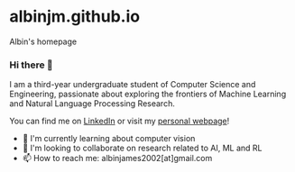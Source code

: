 # albinjm.github.io
Albin's homepage

### Hi there 👋

I am a third-year undergraduate student of Computer Science and Engineering, passionate about exploring the frontiers of Machine Learning and Natural Language Processing Research.

You can find me on [LinkedIn](https://in.linkedin.com/in/albinjm/) or visit my [personal webpage](https://albinjm.github.io/)!

- 🌱 I'm currently learning about computer vision
- 👯 I'm looking to collaborate on research related to AI, ML and RL
- 📫 How to reach me: albinjames2002[at]gmail.com

<!-- - 🔭 I'm currently working on ... -->
<!-- - 🤔 I'm looking for help with ... -->
<!-- - 💬 Ask me about ... -->
<!-- - 😄 Pronouns: ... -->
<!-- - ⚡ Fun fact: ... -->
